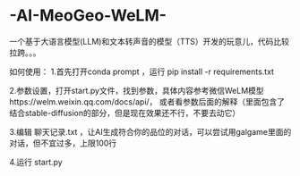 # -AI-MeoGeo-WeLM-
一个基于大语言模型(LLM)和文本转声音的模型（TTS）开发的玩意儿，代码比较拉跨。。。

如何使用：
1.首先打开conda prompt ，运行
pip install -r requirements.txt

2.参数设置，打开start.py文件，找到参数，具体内容参考微信WeLM模型https://welm.weixin.qq.com/docs/api/，
或者看参数后面的解释（里面包含了结合stable-diffusion的部分，但是现在效果还不行，不要去动它）

3.编辑 聊天记录.txt ，让AI生成符合你的品位的对话，可以尝试用galgame里面的对话，但不宜过多，上限100行

4.运行 start.py
